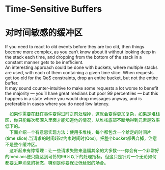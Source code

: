 # Time-Sensitive Buffers
# 对时间敏感的缓冲区
If you need to react to old events before they are too old, then things become more complex, as you can’t know about it without looking deep in the stack each time, and dropping from the bottom of the stack in a constant manner gets to be inefficient.<br>
An interesting approach could be done with buckets, where multiple stacks are used, with each of them containing a given time slice. When requests get too old for the QoS constraints, drop an entire bucket, but not the entire buffer.<br>
It may sound counter-intuitive to make some requests a lot worse to benefit the majority — you’ll have great medians but poor 99 percentiles — but this happens in a state where you would drop messages anyway, and is preferable in cases where you do need low latency.
<p></p> <font color="green">
&emsp;如果你需要在赶在事件变得过时之前处理掉，这就会变得更加复杂，如果是堆栈区，你只能每次都深入里面才能知道他的情况，从堆栈底部不断地得到元素是效率低下的。<br>
&emsp;下面介绍一个有意思实现方法：使用多堆栈，每个都包含一个给定的时间片(time slice).当请求的时间超过约束时间时(Qos)，把整个bucket都丢弃掉，注意不是整个缓冲区。<br>
&emsp;这听起来有悖常理：让一些请求失败来造福其余的大多数----你会有一个非常好的medians便只能达到可怜的99%以下的处理指标，但这只是针对一个无论如何都要丢弃消息的状态，特别是你要保证低延迟的场合。
